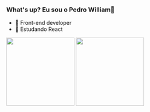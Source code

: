 ### What's up? Eu sou o Pedro William👋

- 🔭 Front-end developer
- 📝 Estudando React

<div>
  <img height="180em" src="https://github-readme-stats.vercel.app/api?username=Pedrowill21&show_icons=true&theme=bear&include_all_commits=true&count_private=true"/>
  <img height="180em" src="https://github-readme-stats.vercel.app/api/top-langs/?username=Pedrowill21&layout=compact&langs_count=7&theme=bear"/>
</div>



